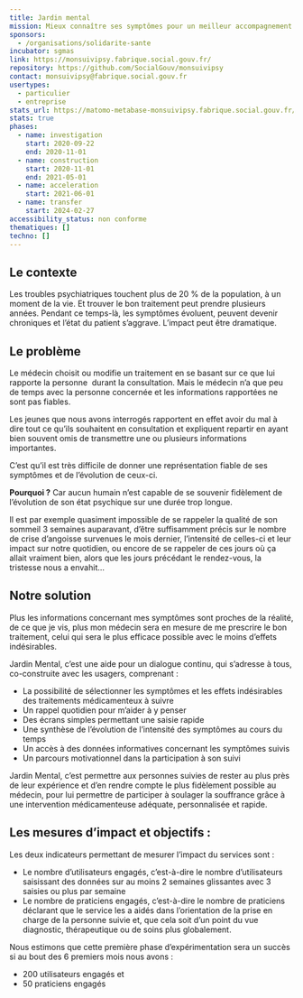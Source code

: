 ```yaml
---
title: Jardin mental
mission: Mieux connaître ses symptômes pour un meilleur accompagnement médical
sponsors:
  - /organisations/solidarite-sante
incubator: sgmas
link: https://monsuivipsy.fabrique.social.gouv.fr/
repository: https://github.com/SocialGouv/monsuivipsy
contact: monsuivipsy@fabrique.social.gouv.fr
usertypes:
  - particulier
  - entreprise
stats_url: https://matomo-metabase-monsuivipsy.fabrique.social.gouv.fr/public/dashboard/5c48ca1a-0c1e-4d8b-90b1-d474ce379758
stats: true
phases:
  - name: investigation
    start: 2020-09-22
    end: 2020-11-01
  - name: construction
    start: 2020-11-01
    end: 2021-05-01
  - name: acceleration
    start: 2021-06-01
  - name: transfer
    start: 2024-02-27
accessibility_status: non conforme
thematiques: []
techno: []
---
```

## Le contexte

Les troubles psychiatriques touchent plus de 20 % de la population, à un moment de la vie. Et trouver le bon traitement peut prendre plusieurs années. Pendant ce temps-là, les symptômes évoluent, peuvent devenir chroniques et l’état du patient s’aggrave. L’impact peut être dramatique. 

## Le problème

Le médecin choisit ou modifie un traitement en se basant sur ce que lui rapporte la personne  durant la consultation. Mais le médecin n’a que peu de temps avec la personne concernée et les informations rapportées ne sont pas fiables. 

Les jeunes que nous avons interrogés rapportent en effet avoir du mal à dire tout ce qu’ils souhaitent en consultation et expliquent repartir en ayant bien souvent omis de transmettre une ou plusieurs informations importantes. 

C’est qu’il est très difficile de donner une représentation fiable de ses symptômes et de l’évolution de ceux-ci. 

**Pourquoi ?** Car aucun humain n’est capable de se souvenir fidèlement de l’évolution de son état psychique sur une durée trop longue. 

Il est par exemple quasiment impossible de se rappeler la qualité de son sommeil 3 semaines auparavant, d’être suffisamment précis sur le nombre de crise d’angoisse survenues le mois dernier, l’intensité de celles-ci et leur impact sur notre quotidien, ou encore de se rappeler de ces jours où ça allait vraiment bien, alors que les jours précédant le rendez-vous, la tristesse nous a envahit…

## Notre solution

Plus les informations concernant mes symptômes sont proches de la réalité, de ce que je vis, plus mon médecin sera en mesure de me prescrire le bon traitement, celui qui sera le plus efficace possible avec le moins d’effets indésirables.

Jardin Mental, c’est une aide pour un dialogue continu, qui s’adresse à tous, co-construite avec les usagers, comprenant :

* La possibilité de sélectionner les symptômes et les effets indésirables des traitements médicamenteux à suivre 
* Un rappel quotidien pour m’aider à y penser
* Des écrans simples permettant une saisie rapide
* Une synthèse de l’évolution de l’intensité des symptômes au cours du temps
* Un accès à des données informatives concernant les symptômes suivis
* Un parcours motivationnel dans la participation à son suivi

Jardin Mental, c’est permettre aux personnes suivies de rester au plus près de leur expérience et d’en rendre compte le plus fidèlement possible au médecin, pour lui permettre de participer à soulager la souffrance grâce à une intervention médicamenteuse adéquate, personnalisée et rapide.

## Les mesures d’impact et objectifs :

Les deux indicateurs permettant de mesurer l’impact du services sont : 

* Le nombre d’utilisateurs engagés, c’est-à-dire le nombre d’utilisateurs saisissant des données sur au moins 2 semaines glissantes avec 3 saisies ou plus par semaine
* Le nombre de praticiens engagés, c’est-à-dire le nombre de praticiens déclarant que le service les a aidés dans l’orientation de la prise en charge de la personne suivie et, que cela soit d’un point du vue diagnostic, thérapeutique ou de soins plus globalement. 

Nous estimons que cette première phase d’expérimentation sera un succès si au bout des 6 premiers mois nous avons : 

* 200 utilisateurs engagés et
* 50 praticiens engagés
